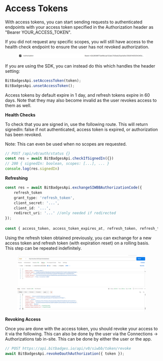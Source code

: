 # Access Tokens

With access tokens, you can start sending requests to authenticated endpoints with your access token specified in the Authorization header as "Bearer YOUR\_ACCESS\_TOKEN".

If you did not request any specific scopes, you will still have access to the health check endpoint to ensure the user has not revoked authorization.

<figure><img src="../../../.gitbook/assets/image (96).png" alt=""><figcaption></figcaption></figure>

If you are using the SDK, you can instead do this which handles the header setting:

```typescript
BitBadgesApi.setAccessToken(token);
BitBadgesApi.unsetAccessToken();
```

Access tokens by default expire in 1 day, and refresh tokens expire in 60 days. Note that they may also become invalid as the user revokes access to them as well.

**Health Checks**

To check that you are signed in, use the following route. This will return signedIn: false if not authenticated, access token is expired, or authorization has been revoked.

Note: This can even be used when no scopes are requested.

```typescript
// POST /api/v0/auth/status {}
const res = await BitBadgesApi.checkIfSignedIn({})
// 200 { signedIn: boolean, scopes: [...], ... }
console.log(res.signedIn)
```

**Refreshing**

```typescript
const res = await BitBadgesApi.exchangeSIWBBAuthorizationCode({
    refresh_token
    grant_type: 'refresh_token',
    client_secret: '...',
    client_id: '...',
    redirect_uri: '...' //only needed if redirected
});

const { access_token, access_token_expires_at, refresh_token, refresh_token_expires_at } = res;
```

Using the refresh token obtained previously, you can exchange for a new access token and refresh token (with expiration reset) on a rolling basis. This step can be repeated indefinitely.

<figure><img src="../../../.gitbook/assets/image (1) (1) (1) (1) (1) (1) (1) (1) (1) (1) (1) (1) (1) (1) (1) (1) (1) (1) (1) (1) (1) (1) (1) (1) (1) (1) (1) (1) (1) (1) (1) (1) (1) (1) (1) (1) (1) (1) (1) (1) (1) (1) (1) (1) (1) (1) (1) (1) (1) (1) (1) (1) (1) (1) (1) (1) (1) (1) (1) (1).png" alt=""><figcaption></figcaption></figure>

**Revoking Access**

Once you are done with the access token, you should revoke your access to it via the following. This can also be done by the user via the Connections -> Authorizations tab in-site. This can be done by either the user or the app.

```typescript
// POST https://api.bitbadges.io/api/v0/siwbb/token/revoke
await BitBadgesApi.revokeOauthAuthorization({ token });
```
